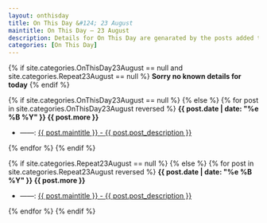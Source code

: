 ```yaml
---
layout: onthisday
title: On This Day &#124; 23 August
maintitle: On This Day — 23 August
description: Details for On This Day are genarated by the posts added to the website so the content is subject to changes/updates over time.
categories: [On This Day]
---
```


{% if site.categories.OnThisDay23August == null and site.categories.Repeat23August == null %}
<strong>Sorry no known details for today</strong>
{% endif %}

{% if site.categories.OnThisDay23August == null %}
{% else %}
{% for post in site.categories.OnThisDay23August reversed %}
<strong>{{ post.date | date: "%e %B %Y" }} {{ post.more }}</strong>
<ul>
<li> ——: <a href="{{ post.url }}">{{ post.maintitle }} - {{ post.post_description }}</a></li>
</ul>
{% endfor %}
{% endif %}

{% if site.categories.Repeat23August == null %}
{% else %}
{% for post in site.categories.Repeat23August reversed %}
<strong>{{ post.date | date: "%e %B %Y" }} {{ post.more }}</strong>
<ul>
<li> ——: <a href="{{ post.url }}">{{ post.maintitle }} - {{ post.post_description }}</a></li>
</ul>
{% endfor %}
{% endif %}
